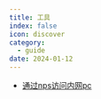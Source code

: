 ```yaml
---
title: 工具
index: false
icon: discover
category:
  - guide
date: 2024-01-12
---
```


- [通过nps访问内网pc](nps内网穿透.md)
